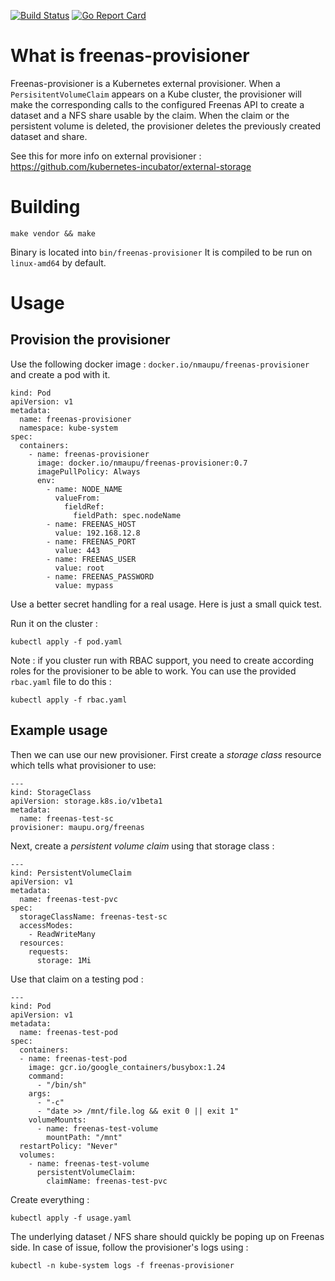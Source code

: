 [![Build Status](https://travis-ci.org/nmaupu/freenas-provisioner.svg?branch=master)](https://travis-ci.org/nmaupu/freenas-provisioner)
[![Go Report Card](https://goreportcard.com/badge/github.com/nmaupu/freenas-provisioner)](https://goreportcard.com/report/github.com/nmaupu/freenas-provisioner)

# What is freenas-provisioner

Freenas-provisioner is a Kubernetes external provisioner.
When a `PersisitentVolumeClaim` appears on a Kube cluster, the provisioner will make the corresponding calls to the configured Freenas API to create a dataset and a NFS share usable by the claim. When the claim or the persistent volume is deleted, the provisioner deletes the previously created dataset and share.

See this for more info on external provisioner :
https://github.com/kubernetes-incubator/external-storage

# Building

```
make vendor && make
```
Binary is located into `bin/freenas-provisioner`
It is compiled to be run on `linux-amd64` by default.

# Usage

## Provision the provisioner

Use the following docker image : `docker.io/nmaupu/freenas-provisioner` and create a pod with it.
```
kind: Pod
apiVersion: v1
metadata:
  name: freenas-provisioner
  namespace: kube-system
spec:
  containers:
    - name: freenas-provisioner
      image: docker.io/nmaupu/freenas-provisioner:0.7
      imagePullPolicy: Always
      env:
        - name: NODE_NAME
          valueFrom:
            fieldRef:
              fieldPath: spec.nodeName
        - name: FREENAS_HOST
          value: 192.168.12.8
        - name: FREENAS_PORT
          value: 443
        - name: FREENAS_USER
          value: root
        - name: FREENAS_PASSWORD
          value: mypass
```

Use a better secret handling for a real usage. Here is just a small quick test.

Run it on the cluster :
```
kubectl apply -f pod.yaml
```

Note : if you cluster run with RBAC support, you need to create according roles for the provisioner to be able to work.
You can use the provided `rbac.yaml` file to do this :
```
kubectl apply -f rbac.yaml
```

## Example usage
Then we can use our new provisioner. First create a *storage class* resource which tells what provisioner to use:
```
---
kind: StorageClass
apiVersion: storage.k8s.io/v1beta1
metadata:
  name: freenas-test-sc
provisioner: maupu.org/freenas
```

Next, create a *persistent volume claim* using that storage class :
```
---
kind: PersistentVolumeClaim
apiVersion: v1
metadata:
  name: freenas-test-pvc
spec:
  storageClassName: freenas-test-sc
  accessModes:
    - ReadWriteMany
  resources:
    requests:
      storage: 1Mi
```

Use that claim on a testing pod :
```
---
kind: Pod
apiVersion: v1
metadata:
  name: freenas-test-pod
spec:
  containers:
  - name: freenas-test-pod
    image: gcr.io/google_containers/busybox:1.24
    command:
      - "/bin/sh"
    args:
      - "-c"
      - "date >> /mnt/file.log && exit 0 || exit 1"
    volumeMounts:
      - name: freenas-test-volume
        mountPath: "/mnt"
  restartPolicy: "Never"
  volumes:
    - name: freenas-test-volume
      persistentVolumeClaim:
        claimName: freenas-test-pvc
```

Create everything :
```
kubectl apply -f usage.yaml
```

The underlying dataset / NFS share should quickly be poping up on Freenas side.
In case of issue, follow the provisioner's logs using :
```
kubectl -n kube-system logs -f freenas-provisioner
```
